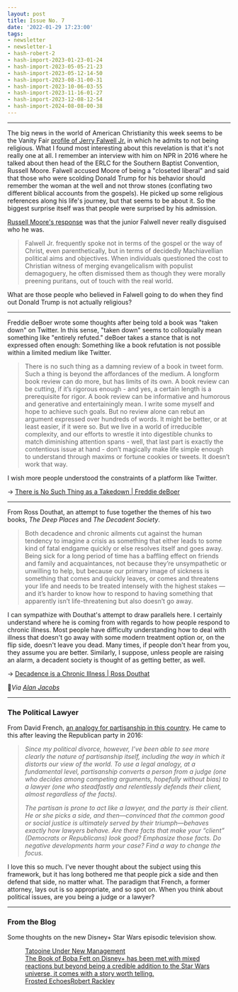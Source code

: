 ```yaml
---
layout: post
title: Issue No. 7
date: '2022-01-29 17:23:00'
tags:
- newsletter
- newsletter-1
- hash-robert-2
- hash-import-2023-01-23-01-24
- hash-import-2023-05-05-21-23
- hash-import-2023-05-12-14-50
- hash-import-2023-08-31-00-31
- hash-import-2023-10-06-03-55
- hash-import-2023-11-16-01-27
- hash-import-2023-12-08-12-54
- hash-import-2024-08-08-00-38
---
```


* * *

The big news in the world of American Christianity this week seems to be the Vanity Fair [profile of Jerry Falwell Jr.](https://www.vanityfair.com/news/2022/01/inside-jerry-falwell-jr-unlikely-rise-and-precipitous-fall) in which he admits to not being religious. What I found most interesting about this revelation is that it's not really one at all. I remember an interview with him on NPR in 2016 where he talked about then head of the ERLC for the Southern Baptist Convention, Russell Moore. Falwell accused Moore of being a "closeted liberal" and said that those who were scolding Donald Trump for his behavior should remember the woman at the well and not throw stones (conflating two different biblical accounts from the gospels). He picked up some religious references along his life's journey, but that seems to be about it. So the biggest surprise itself was that people were surprised by his admission.

[Russell Moore's response](http://christianitytoday.activehosted.com/index.php?action=social&chash=fe7ecc4de28b2c83c016b5c6c2acd826.8233&s=a8fd002c036f53a05b995f07ac49e328) was that the junior Falwell never really disguised who he was.

> Falwell Jr. frequently spoke not in terms of the gospel or the way of Christ, even parenthetically, but in terms of decidedly Machiavellian political aims and objectives. When individuals questioned the cost to Christian witness of merging evangelicalism with populist demagoguery, he often dismissed them as though they were morally preening puritans, out of touch with the real world.

What are those people who believed in Falwell going to do when they find out Donald Trump is not actually religious?

* * *

Freddie deBoer wrote some thoughts after being told a book was "taken down" on Twitter. In this sense, "taken down" seems to colloquially mean something like "entirely refuted." deBoer takes a stance that is not expressed often enough: Something like a book refutation is not possible within a limited medium like Twitter.

> There is no such thing as a damning review of a book in tweet form. Such a thing is beyond the affordances of the medium. A longform book review can do more, but has limits of its own. A book review can be cutting, if it’s rigorous enough - and yes, a certain length is a prerequisite for rigor. A book review can be informative and humorous and generative and entertainingly mean. I write some myself and hope to achieve such goals. But no review alone can rebut an argument expressed over hundreds of words. It might be better, or at least easier, if it were so. But we live in a world of irreducible complexity, and our efforts to wrestle it into digestible chunks to match diminishing attention spans - well, that last part is exactly the contentious issue at hand - don’t magically make life simple enough to understand through maxims or fortune cookies or tweets. It doesn’t work that way.

I wish more people understood the constraints of a platform like Twitter.

→ [There is No Such Thing as a Takedown | Freddie deBoer](https://freddiedeboer.substack.com/p/there-is-no-such-thing-as-a-takedown)

* * *

From Ross Douthat, an attempt to fuse together the themes of his two books, _The Deep Places_ and _The Decadent Society_.

> Both decadence and chronic ailments cut against the human tendency to imagine a crisis as something that either leads to some kind of fatal endgame quickly or else resolves itself and goes away. Being sick for a long period of time has a baffling effect on friends and family and acquaintances, not because they’re unsympathetic or unwilling to help, but because our primary image of sickness is something that comes and quickly leaves, or comes and threatens your life and needs to be treated intensely with the highest stakes — and it’s harder to know how to respond to having something that apparently isn’t life-threatening but also doesn’t go away.

I can sympathize with Douthat's attempt to draw parallels here. I certainly understand where he is coming from with regards to how people respond to chronic illness. Most people have difficulty understanding how to deal with illness that doesn't go away with some modern treatment option or, on the flip side, doesn't leave you dead. Many times, if people don't hear from you, they assume you are better. Similarly, I suppose, unless people are raising an alarm, a decadent society is thought of as getting better, as well.

→ [Decadence is a Chronic Illness | Ross Douthat](https://douthat.substack.com/p/decadence-is-a-chronic-illness)

🔗_Via [Alan Jacobs](https://blog.ayjay.org/incremental/)_

* * *

### The Political Lawyer

From David French, [an analogy for partisanship in this country](https://newsletters.theatlantic.com/the-third-rail/61f2e42a6c908600204ca37c/declare-independence-from-covid-partisanship/). He came to this after leaving the Republican party in 2016:

> _Since my political divorce, however, I’ve been able to see more clearly the nature of partisanship itself, including the way in which it distorts our view of the world. To use a legal analogy, at a fundamental level, partisanship converts a person from a judge (one who decides among competing arguments, hopefully without bias) to a lawyer (one who steadfastly and relentlessly defends their client, almost regardless of the facts)._   
>   
> _The partisan is prone to act like a lawyer, and the party is their client. He or she picks a side, and then—convinced that the common good or social justice is ultimately served by their triumph—behaves exactly how lawyers behave. Are there facts that make your “client” (Democrats or Republicans) look good? Emphasize those facts. Do negative developments harm your case? Find a way to change the focus._

I love this so much. I've never thought about the subject using this framework, but it has long bothered me that people pick a side and then defend that side, no matter what. The paradigm that French, a former attorney, lays out is so appropriate, and so spot on. When you think about political issues, are you being a judge or a lawyer?

* * *

### From the Blog

Some thoughts on the new Disney+ Star Wars episodic television show.

<figure class="kg-card kg-bookmark-card"><a class="kg-bookmark-container" href=" __GHOST_URL__ /tatooine-under-new-management/"><div class="kg-bookmark-content">
<div class="kg-bookmark-title">Tatooine Under New Management</div>
<div class="kg-bookmark-description">The Book of Boba Fett on Disney+ has been met with mixed reactions but beyond being a credible addition to the Star Wars universe, it comes with a story worth telling.</div>
<div class="kg-bookmark-metadata">
<img class="kg-bookmark-icon" src=" __GHOST_URL__ /favicon.png" alt=""><span class="kg-bookmark-author">Frosted Echoes</span><span class="kg-bookmark-publisher">Robert Rackley</span>
</div>
</div>
<div class="kg-bookmark-thumbnail"><img src=" __GHOST_URL__ /content/images/2022/01/892CA503-0904-43DC-B179-7757A6F1AD0D.jpeg" alt=""></div></a></figure>